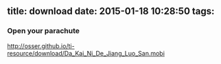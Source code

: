 title: download
date: 2015-01-18 10:28:50
tags:
---

### Open your parachute

http://osser.github.io/ti-resource/download/Da_Kai_Ni_De_Jiang_Luo_San.mobi


